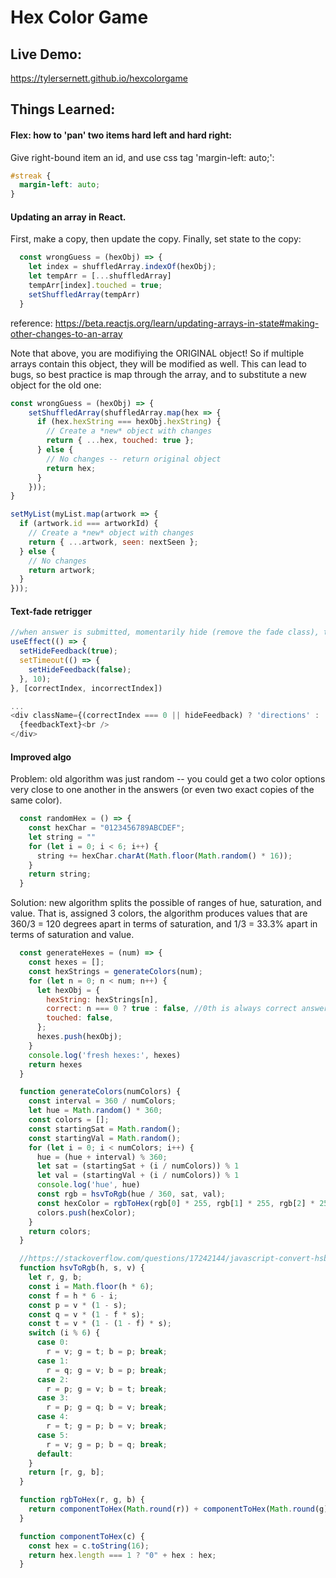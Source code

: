 # Hex Color Game

## Live Demo:
https://tylersernett.github.io/hexcolorgame

## Things Learned:
#### Flex: how to 'pan' two items hard left and hard right:

Give right-bound item an id, and use css tag 'margin-left: auto;':

```css
#streak {
  margin-left: auto;
}
```

#### Updating an array in React.

First, make a copy, then update the copy. Finally, set state to the copy:
```javascript
  const wrongGuess = (hexObj) => {
    let index = shuffledArray.indexOf(hexObj);
    let tempArr = [...shuffledArray]
    tempArr[index].touched = true;
    setShuffledArray(tempArr)
  }
```

reference: https://beta.reactjs.org/learn/updating-arrays-in-state#making-other-changes-to-an-array

Note that above, you are modifiying the ORIGINAL object! So if multiple arrays contain this object, they will be modified as well. This can lead to bugs, so best practice is map through the array, and to substitute a new object for the old one:
```javascript
const wrongGuess = (hexObj) => {
    setShuffledArray(shuffledArray.map(hex => {
      if (hex.hexString === hexObj.hexString) {
        // Create a *new* object with changes
        return { ...hex, touched: true };
      } else {
        // No changes -- return original object
        return hex;
      }
    }));
}

setMyList(myList.map(artwork => {
  if (artwork.id === artworkId) {
    // Create a *new* object with changes
    return { ...artwork, seen: nextSeen };
  } else {
    // No changes
    return artwork;
  }
}));
```

#### Text-fade retrigger
```javascript
//when answer is submitted, momentarily hide (remove the fade class), then add the fade class to restart the animation
useEffect(() => {
  setHideFeedback(true);
  setTimeout(() => {
    setHideFeedback(false);
  }, 10);
}, [correctIndex, incorrectIndex])

...
<div className={(correctIndex === 0 || hideFeedback) ? 'directions' : 'directions fading'}>
  {feedbackText}<br />
</div>
```

#### Improved algo

Problem: old algorithm was just random -- you could get a two color options very close to one another in the answers (or even two exact copies of the same color).

```javascript
  const randomHex = () => {
    const hexChar = "0123456789ABCDEF";
    let string = ""
    for (let i = 0; i < 6; i++) {
      string += hexChar.charAt(Math.floor(Math.random() * 16));
    }
    return string;
  }
  ```

Solution: new algorithm splits the possible of ranges of hue, saturation, and value. That is, assigned 3 colors, the algorithm produces values that are 360/3 = 120 degrees apart in terms of saturation, and 1/3 = 33.3% apart in terms of saturation and value.

```javascript
  const generateHexes = (num) => {
    const hexes = [];
    const hexStrings = generateColors(num);
    for (let n = 0; n < num; n++) {
      let hexObj = {
        hexString: hexStrings[n],
        correct: n === 0 ? true : false, //0th is always correct answer before it's shuffled
        touched: false,
      };
      hexes.push(hexObj);
    }
    console.log('fresh hexes:', hexes)
    return hexes
  }

  function generateColors(numColors) {
    const interval = 360 / numColors;
    let hue = Math.random() * 360;
    const colors = [];
    const startingSat = Math.random();
    const startingVal = Math.random();
    for (let i = 0; i < numColors; i++) {
      hue = (hue + interval) % 360;
      let sat = (startingSat + (i / numColors)) % 1
      let val = (startingVal + (i / numColors)) % 1
      console.log('hue', hue)
      const rgb = hsvToRgb(hue / 360, sat, val);
      const hexColor = rgbToHex(rgb[0] * 255, rgb[1] * 255, rgb[2] * 255);
      colors.push(hexColor);
    }
    return colors;
  }

  //https://stackoverflow.com/questions/17242144/javascript-convert-hsb-hsv-color-to-rgb-accurately
  function hsvToRgb(h, s, v) {
    let r, g, b;
    const i = Math.floor(h * 6);
    const f = h * 6 - i;
    const p = v * (1 - s);
    const q = v * (1 - f * s);
    const t = v * (1 - (1 - f) * s);
    switch (i % 6) {
      case 0:
        r = v; g = t; b = p; break;
      case 1:
        r = q; g = v; b = p; break;
      case 2:
        r = p; g = v; b = t; break;
      case 3:
        r = p; g = q; b = v; break;
      case 4:
        r = t; g = p; b = v; break;
      case 5:
        r = v; g = p; b = q; break;
      default:
    }
    return [r, g, b];
  }

  function rgbToHex(r, g, b) {
    return componentToHex(Math.round(r)) + componentToHex(Math.round(g)) + componentToHex(Math.round(b));
  }

  function componentToHex(c) {
    const hex = c.toString(16);
    return hex.length === 1 ? "0" + hex : hex;
  }

```